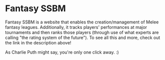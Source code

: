 # Fantasy SSBM
Fantasy SSBM is a website that enables the creation/management of Melee fantasy leagues. Additionally, it tracks players' performances at major tournaments and then ranks those players (through use of what experts are calling "the rating system of the future"). To see all this and more, check out the link in the description above! 

As Charlie Puth might say, you're only one click away. :)
